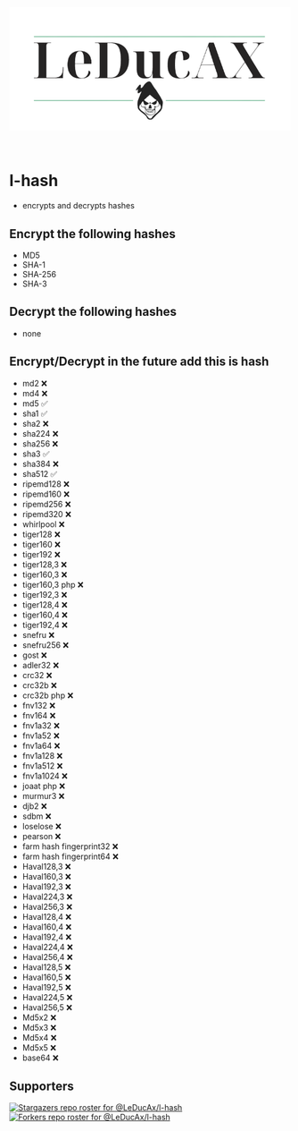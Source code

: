 ![Banner](https://github.com/LeDucAX/FVL/blob/main/fav/LeDucAX1.png)

<br>

# l-hash
 - encrypts and decrypts hashes

## Encrypt the following hashes
 - MD5
 - SHA-1
 - SHA-256
 - SHA-3

## Decrypt the following hashes
 - none

## Encrypt/Decrypt in the future add this is hash
 - md2 :x:
 - md4 :x:
 - md5 :white_check_mark:
 - sha1 :white_check_mark:
 - sha2 :x:
 - sha224 :x:
 - sha256 :x:
 - sha3 :white_check_mark:
 - sha384 :x:
 - sha512 :white_check_mark:
 - ripemd128 :x:
 - ripemd160 :x:
 - ripemd256 :x:
 - ripemd320 :x:
 - whirlpool :x:
 - tiger128 :x:
 - tiger160 :x:
 - tiger192 :x:
 - tiger128,3 :x:
 - tiger160,3 :x:
 - tiger160,3 php :x:
 - tiger192,3 :x:
 - tiger128,4 :x:
 - tiger160,4 :x:
 - tiger192,4 :x:
 - snefru :x:
 - snefru256 :x:
 - gost :x:
 - adler32 :x:
 - crc32 :x:
 - crc32b :x:
 - crc32b php :x:
 - fnv132 :x:
 - fnv164 :x:
 - fnv1a32 :x:
 - fnv1a52 :x:
 - fnv1a64 :x:
 - fnv1a128 :x:
 - fnv1a512 :x:
 - fnv1a1024 :x:
 - joaat php :x:
 - murmur3 :x:
 - djb2 :x:
 - sdbm :x:
 - loselose :x:
 - pearson :x:
 - farm hash fingerprint32 :x:
 - farm hash fingerprint64 :x:
 - Haval128,3 :x:
 - Haval160,3 :x:
 - Haval192,3 :x:
 - Haval224,3 :x:
 - Haval256,3 :x:
 - Haval128,4 :x:
 - Haval160,4 :x:
 - Haval192,4 :x:
 - Haval224,4 :x:
 - Haval256,4 :x:
 - Haval128,5 :x:
 - Haval160,5 :x:
 - Haval192,5 :x:
 - Haval224,5 :x:
 - Haval256,5 :x:
 - Md5x2 :x:
 - Md5x3 :x:
 - Md5x4 :x:
 - Md5x5 :x:
 - base64 :x:

## Supporters
[![Stargazers repo roster for @LeDucAx/l-hash](https://reporoster.com/stars/dark/LeDucAx/l-hash)](https://github.com/LeDucAx/l-hash/stargazers)
[![Forkers repo roster for @LeDucAx/l-hash](https://reporoster.com/forks/dark/LeDucAx/l-hash)](https://github.com/LeDucAx/l-hash/network/members)
